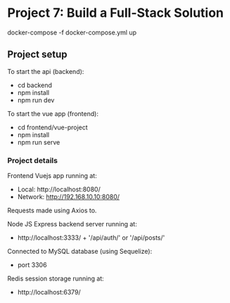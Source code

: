 # Project 7: Build a Full-Stack Solution

docker-compose -f docker-compose.yml up

## Project setup
To start the api (backend):
- cd backend
- npm install
- npm run dev

To start the vue app (frontend):
- cd frontend/vue-project
- npm install
- npm run serve


### Project details

Frontend Vuejs app running at:
- Local:   http://localhost:8080/
- Network: http://192.168.10.10:8080/

Requests made using Axios to.

Node JS Express backend server running at:
- http://localhost:3333/ + '/api/auth/' or '/api/posts/'

Connected to MySQL database (using Sequelize):
- port 3306

Redis session storage running at:
- http://localhost:6379/



